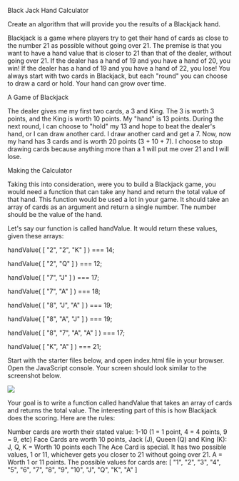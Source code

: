 Black Jack Hand Calculator

Create an algorithm that will provide you the results of a Blackjack hand.

Blackjack is a game where players try to get their hand of cards as close to the number 21 as possible without going over 21. The premise is that you want to have a hand value that is closer to 21 than that of the dealer, without going over 21. If the dealer has a hand of 19 and you have a hand of 20, you win! If the dealer has a hand of 19 and you have a hand of 22, you lose! You always start with two cards in Blackjack, but each "round" you can choose to draw a card or hold. Your hand can grow over time.

A Game of Blackjack

The dealer gives me my first two cards, a 3 and King. The 3 is worth 3 points, and the King is worth 10 points. My "hand" is 13 points. During the next round, I can choose to "hold" my 13 and hope to beat the dealer's hand, or I can draw another card. I draw another card and get a 7. Now, now my hand has 3 cards and is worth 20 points (3 + 10 + 7). I choose to stop drawing cards because anything more than a 1 will put me over 21 and I will lose.

Making the Calculator

Taking this into consideration, were you to build a Blackjack game, you would need a function that can take any hand and return the total value of that hand. This function would be used a lot in your game. It should take an array of cards as an argument and return a single number. The number should be the value of the hand.

Let's say our function is called handValue. It would return these values, given these arrays:

<p>handValue( [ "2", "2", "K" ] ) === 14;</p>
<p>handValue( [ "2", "Q" ] ) === 12;</p>
<p>handValue( [ "7", "J" ] ) === 17;</p>
<p>handValue( [ "7", "A" ] ) === 18;</p>
<p>handValue( [ "8", "J", "A" ] ) === 19;</p>
<p>handValue( [ "8", "A", "J" ] ) === 19;</p>
<p>handValue( [ "8", "7", "A", "A" ] ) === 17;</p>
<p>handValue( [ "K", "A" ] ) === 21;</p>

Start with the starter files below, and open index.html file in your browser. Open the JavaScript console. Your screen should look similar to the screenshot below.

<img src="https://camo.githubusercontent.com/2a462f0cd35e5f9253487a6dc760c82d385804f2/68747470733a2f2f7469792d6c6561726e2d636f6e74656e742e73332e616d617a6f6e6177732e636f6d2f39336635383832632d626c61636b6a61636b2d74657374732e706e67">

Your goal is to write a function called handValue that takes an array of cards and returns the total value. The interesting part of this is how Blackjack does the scoring. Here are the rules:

Number cards are worth their stated value: 1-10 (1 = 1 point, 4 = 4 points, 9 = 9, etc)
Face Cards are worth 10 points, Jack (J), Queen (Q) and King (K): J, Q, K = Worth 10 points each
The Ace Card is special. It has two possible values, 1 or 11, whichever gets you closer to 21 without going over 21. A = Worth 1 or 11 points. The possible values for cards are: [ "1", "2", "3", "4", "5", "6", "7", "8", "9", "10", "J", "Q", "K", "A" ]
